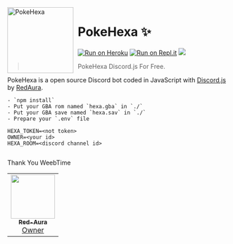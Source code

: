 <img width="150" height="150" align="left" style="float: left; margin: 0 10px 0 0;" alt="PokeHexa" src="https://telegra.ph/file/ca3cf548781f0f8007a0e.jpg?size=256"> 

# PokeHexa ✨
[![Run on Heroku](https://www.herokucdn.com/deploy/button.svg)](https://heroku.com/deploy?template=https://github.com/Red-Aura/PokeHexa.git) 
[![Run on Repl.it](https://repl.it/badge/github/Red-Aura/PokeHexa)](https://repl.it/github/Red-Aura/PokeHexa)
[![](https://img.shields.io/badge/discord.js-v12.0.0--dev-blue.svg?logo=npm)](https://github.com/discordjs)
>  PokeHexa Discord.js For Free.

PokeHexa is a open source Discord bot coded in JavaScript with [Discord.js](https://discord.js.org) by [RedAura](https://github.com/Red-Aura).  
```
- `npm install`
- Put your GBA rom named `hexa.gba` in `./`
- Put your GBA save named `hexa.sav` in `./`
- Prepare your `.env` file

HEXA_TOKEN=<not token>
OWNER=<your id>
HEXA_ROOM=<discord channel id>
  
```
Thank You WeebTime 

<table>
  <tr>
     <td align="center"><a href="https://github.com/Red-Aura"><img src="https://avatars.githubusercontent.com/u/79897294?s=460&u=2c9f32f037f46169f758147d09fd96c3d0126d22&v=4" width="100px;" alt=""/><br /><sub><b>Red-Aura</b></sub></a><br /><a href="https://github.com/houseofgeeks/hg/commits?author=Red-Aura" title="Owner">Owner</a></td>
     
  </tr>
